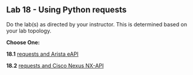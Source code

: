 ## Lab 18 - Using Python requests 

Do the lab(s) as directed by your instructor.  This is determined based on your lab topology.

**Choose One:**

**18.1** [requests and Arista eAPI](Python_Lab_18_1_requests_eAPI.md)

**18.2** [requests and Cisco Nexus NX-API](Python_Lab_18_2_requests_NXAPI.md)

